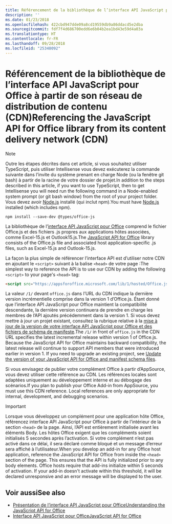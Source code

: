 ```yaml
---
title: Référencement de la bibliothèque de l’interface API JavaScript pour Office à partir de son réseau de distribution de contenu (CDN)
description: ''
ms.date: 01/23/2018
ms.openlocfilehash: 422cbd947dde09a8cd19559db9a86ddacd5e2dba
ms.sourcegitcommit: fdf7f4d686700edd6e6b04b2ea1bd43e59d4a03a
ms.translationtype: HT
ms.contentlocale: fr-FR
ms.lasthandoff: 09/28/2018
ms.locfileid: "25348092"
---
```

# <a name="referencing-the-javascript-api-for-office-library-from-its-content-delivery-network-cdn"></a><span data-ttu-id="eb9ae-102">Référencement de la bibliothèque de l’interface API JavaScript pour Office à partir de son réseau de distribution de contenu (CDN)</span><span class="sxs-lookup"><span data-stu-id="eb9ae-102">Referencing the JavaScript API for Office library from its content delivery network (CDN)</span></span>

> [!NOTE]
> <span data-ttu-id="eb9ae-103">Outre les étapes décrites dans cet article, si vous souhaitez utiliser TypeScript, puis utiliser Intellisense vous devez exécuterez la commande suivante dans l’invite du système prenant en charge Node (ou la fenêtre git bash) à partir de la racine de votre dossier de projet.</span><span class="sxs-lookup"><span data-stu-id="eb9ae-103">In addition to the steps described in this article, if you want to use TypeScript, then to get Intellisense you will need run the following command in a Node-enabled system prompt (or git bash window) from the root of your project folder.</span></span> <span data-ttu-id="eb9ae-104">Vous devez avoir [Node.js](https://nodejs.org) installé (qui inclut npm).</span><span class="sxs-lookup"><span data-stu-id="eb9ae-104">You must have [Node.js](https://nodejs.org) installed (which includes npm).</span></span>
> 
> ```
> npm install --save-dev @types/office-js
> ```

<span data-ttu-id="eb9ae-105">La bibliothèque de l’[interface API JavaScript pour Office](https://docs.microsoft.com/javascript/office/javascript-api-for-office?view=office-js) comprend le fichier Office.js et des fichiers .js propres aux applications hôtes associées, comme Excel-15.js et Outlook15.js.</span><span class="sxs-lookup"><span data-stu-id="eb9ae-105">The [JavaScript API for Office](https://docs.microsoft.com/javascript/office/javascript-api-for-office?view=office-js) library consists of the Office.js file and associated host application-specific .js files, such as Excel-15.js and Outlook-15.js.</span></span> 


<span data-ttu-id="eb9ae-106">La façon la plus simple de référencer l’interface API est d’utiliser notre CDN en ajoutant le `<script>` suivant à la balise `<head>` de votre page :</span><span class="sxs-lookup"><span data-stu-id="eb9ae-106">The simplest way to reference the API is to use our CDN by adding the following `<script>` to your page's `<head>` tag:</span></span>  

```html
<script src="https://appsforoffice.microsoft.com/lib/1/hosted/Office.js" type="text/javascript"></script>
```

<span data-ttu-id="eb9ae-p102">La valeur `/1/` devant `office.js` dans l’URL du CDN indique la dernière version incrémentielle comprise dans la version 1 d’Office.js. Étant donné que l’interface API JavaScript pour Office maintient la compatibilité descendante, la dernière version continuera de prendre en charge les membres de l’API ajoutés précédemment dans la version 1. Si vous devez mettre à jour un projet existant, consultez la rubrique relative à la [mise à jour de la version de votre interface API JavaScript pour Office et des fichiers de schéma de manifeste](update-your-javascript-api-for-office-and-manifest-schema-version.md).</span><span class="sxs-lookup"><span data-stu-id="eb9ae-p102">The  `/1/` in front of `office.js` in the CDN URL specifies the latest incremental release within version 1 of Office.js. Because the JavaScript API for Office maintains backward compatibility, the latest release will continue to support API members that were introduced earlier in version 1. If you need to upgrade an existing project, see [Update the version of your JavaScript API for Office and manifest schema files](update-your-javascript-api-for-office-and-manifest-schema-version.md).</span></span> 

<span data-ttu-id="eb9ae-p103">Si vous envisagez de publier votre complément Office à partir d’AppSource, vous devez utiliser cette référence au CDN. Les références locales sont adaptées uniquement au développement interne et au débogage des scénarios.</span><span class="sxs-lookup"><span data-stu-id="eb9ae-p103">If you plan to publish your Office Add-in from AppSource, you must use this CDN reference. Local references are only appropriate for internal, development, and debugging scenarios.</span></span>

> [!IMPORTANT]
>  <span data-ttu-id="eb9ae-p104">Lorsque vous développez un complément pour une application hôte Office, référencez interface API JavaScript pour Office à partir de l’intérieur de la section `<head>` de la page. Ainsi, l’API est entièrement initialisée avant les éléments Body. Les hôtes Office exigent que les compléments soient initialisés 5 secondes après l’activation. Si votre complément n’est pas activé dans ce délai, il sera déclaré comme bloqué et un message d’erreur sera affiché à l’utilisateur.</span><span class="sxs-lookup"><span data-stu-id="eb9ae-p104">When you develop an add-in for any Office host application, reference the JavaScript API for Office from inside the `<head>` section of the page. This ensures that the API is fully initialized prior to any body elements. Office hosts require that add-ins initialize within 5 seconds of activation. If your add-in doesn't activate within this threshold, it will be declared unresponsive and an error message will be displayed to the user.</span></span>       

## <a name="see-also"></a><span data-ttu-id="eb9ae-116">Voir aussi</span><span class="sxs-lookup"><span data-stu-id="eb9ae-116">See also</span></span>

- [<span data-ttu-id="eb9ae-117">Présentation de l’interface API JavaScript pour Office</span><span class="sxs-lookup"><span data-stu-id="eb9ae-117">Understanding the JavaScript API for Office</span></span>](understanding-the-javascript-api-for-office.md)    
- [<span data-ttu-id="eb9ae-118">Interface API JavaScript pour Office</span><span class="sxs-lookup"><span data-stu-id="eb9ae-118">JavaScript API for Office</span></span>](https://docs.microsoft.com/javascript/office/javascript-api-for-office?view=office-js)
    
